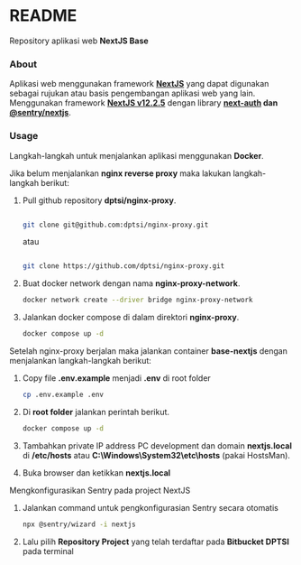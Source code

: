 # README #

Repository aplikasi web <b>NextJS Base</b>

### About ###

Aplikasi web menggunakan framework <b>[NextJS](https://nextjs.org/)</b> yang dapat digunakan sebagai rujukan atau basis pengembangan aplikasi web yang lain. Menggunakan framework <b>[NextJS v12.2.5](https://nextjs.org/)</b> dengan library <b>[next-auth](https://next-auth.js.org/) dan [@sentry/nextjs](https://www.npmjs.com/package/@sentry/nextjs)</b>.

### Usage ###

Langkah-langkah untuk menjalankan aplikasi menggunakan <b>Docker</b>.

Jika belum menjalankan <b>nginx reverse proxy</b> maka lakukan langkah-langkah berikut:

1. Pull github repository <b>dptsi/nginx-proxy</b>. 


	```bash
	
	git clone git@github.com:dptsi/nginx-proxy.git
	```
	
	
	atau 
	
	
	```bash
	
	git clone https://github.com/dptsi/nginx-proxy.git
	```

2. Buat docker network dengan nama <b>nginx-proxy-network</b>. 

	```bash
	docker network create --driver bridge nginx-proxy-network
	```

3. Jalankan docker compose di dalam direktori <b>nginx-proxy</b>. 

	```bash
	docker compose up -d
	```

Setelah nginx-proxy berjalan maka jalankan container <b>base-nextjs</b> dengan menjalankan langkah-langkah berikut:

1. Copy file <b>.env.example</b> menjadi <b>.env</b> di root folder

	```bash
	cp .env.example .env
	```

2. Di <b>root folder</b> jalankan perintah berikut. 

	```bash
	docker compose up -d
	```

3. Tambahkan private IP address PC development dan domain <b>nextjs.local</b> di <b>/etc/hosts</b> atau <b>C:\Windows\System32\etc\hosts</b> (pakai HostsMan).

4. Buka browser dan ketikkan <b>nextjs.local</b>

Mengkonfigurasikan Sentry pada project NextJS

1. Jalankan command untuk pengkonfigurasian Sentry secara otomatis

	```bash
	npx @sentry/wizard -i nextjs
	```

2. Lalu pilih <b>Repository Project</b> yang telah terdaftar pada <b>Bitbucket DPTSI</b> pada terminal